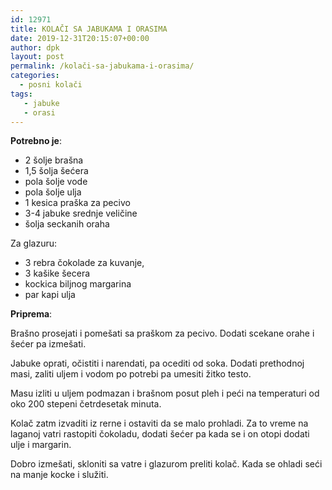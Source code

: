 ```yaml
---
id: 12971
title: KOLAČI SA JABUKAMA I ORASIMA
date: 2019-12-31T20:15:07+00:00
author: dpk
layout: post
permalink: /kolači-sa-jabukama-i-orasima/
categories:
  - posni kolači
tags:
   - jabuke
   - orasi
---
```

**Potrebno je**:
 
* 2 šolje brašna
* 1,5 šolja šećera
* pola šolje vode
* pola šolje ulja
* 1 kesica praška za pecivo
* 3-4 jabuke srednje veličine
* šolja seckanih oraha

Za glazuru: 

* 3 rebra čokolade za kuvanje, 
* 3 kašike šecera
* kockica biljnog margarina 
* par kapi ulja


**Priprema**: 

Brašno prosejati i pomešati sa praškom za pecivo. Dodati scekane orahe i šećer pa izmešati.

Jabuke oprati, očistiti i narendati, pa ocediti od soka. Dodati prethodnoj masi, zaliti uljem i vodom po potrebi pa umesiti žitko testo. 

Masu izliti u uljem podmazan i brašnom posut pleh i peći na
temperaturi od oko 200 stepeni četrdesetak minuta. 

Kolač zatm izvaditi iz rerne i ostaviti da se malo prohladi. Za to vreme na laganoj vatri rastopiti čokoladu, dodati šećer pa kada se i on otopi dodati ulje i margarin.

Dobro izmešati, skloniti sa vatre i glazurom preliti kolač. Kada se ohladi seći na manje kocke i služiti.